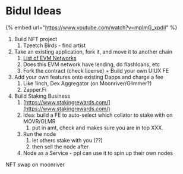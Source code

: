 # Bidul Ideas

{% embed url="https://www.youtube.com/watch?v=mplmG_xpdiI" %}

1. Build NFT project
   1. Tzeetch Birds - find artist
2. Take an existing application, fork it, and move it to another chain
   1. [List of EVM Networks](https://coinguides.org/evm-blockchains-add-evm-network/)
   2. Does this EVM network have lending, do flashloans, etc
   3. Fork the contract (check license) + Build your own UIUX FE
3. Add your own features onto existing Dapps and charge a fee
   1. Like 1inch, Dex Aggregator (on Moonriver/Glimmer?)
   2. Zapper.Fi
4. Build Staking Business
   1. [https://www.stakingrewards.com/](https://www.stakingrewards.com/)
   2. Idea: build a FE to auto-select which collator to stake with on MOVR/GLMR
      1. put in amt, check and makes sure you are in top XXX.
   3. Run the node
      1. let others stake with you (??)
      2. then sell the node after
   4. Node as a Service - ppl can use it to spin up their own nodes



NFT swap on moonriver

